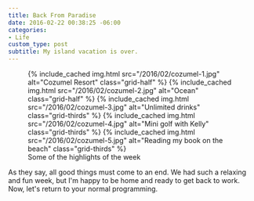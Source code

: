 ```yaml
---
title: Back From Paradise
date: 2016-02-22 00:38:25 -06:00
categories:
- Life
custom_type: post
subtitle: My island vacation is over.
---
```


<figure class="photo-grid photo-grid--one">
  {% include_cached img.html src="/2016/02/cozumel-1.jpg" alt="Cozumel Resort" class="grid-half" %}
  {% include_cached img.html src="/2016/02/cozumel-2.jpg" alt="Ocean" class="grid-half" %}
  {% include_cached img.html src="/2016/02/cozumel-3.jpg" alt="Unlimited drinks" class="grid-thirds" %}
  {% include_cached img.html src="/2016/02/cozumel-4.jpg" alt="Mini golf with Kelly" class="grid-thirds" %}
  {% include_cached img.html src="/2016/02/cozumel-5.jpg" alt="Reading my book on the beach" class="grid-thirds" %}
  <figcaption>Some of the highlights of the week</figcaption>
</figure>

As they say, all good things must come to an end. We had such a relaxing and fun week, but I'm happy to be home and ready to get back to work. Now, let's return to your normal programming.
